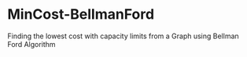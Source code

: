 # MinCost-BellmanFord
Finding the lowest cost with capacity limits from a Graph using Bellman Ford Algorithm
